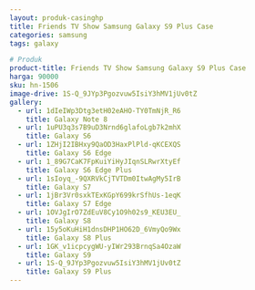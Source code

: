 ```yaml
---
layout: produk-casinghp
title: Friends TV Show Samsung Galaxy S9 Plus Case
categories: samsung
tags: galaxy

# Produk
product-title: Friends TV Show Samsung Galaxy S9 Plus Case
harga: 90000
sku: hn-1506
image-drive: 1S-Q_9JYp3Pgozvuw5IsiY3hMV1jUv0tZ
gallery:
  - url: 1dIeIWp3Dtg3etH02eAHO-TY0TmNjR_R6
    title: Galaxy Note 8
  - url: 1uPU3q3s7B9uD3Nrnd6glafoLgb7k2mhX
    title: Galaxy S6
  - url: 1ZHjI2IBHxy9QaOD3HaxPlPld-qKCEXQS
    title: Galaxy S6 Edge
  - url: 1_89G7CaK7FpKuiYiHyJIqnSLRwrXtyEf
    title: Galaxy S6 Edge Plus
  - url: 1sIoyq_-9QXRVkCjTVTDm0ItwAgMy5IrB
    title: Galaxy S7
  - url: 1jBr3Vr0sxkTExKGpY699krSfhUs-1eqK
    title: Galaxy S7 Edge
  - url: 1OVJgIrO7ZdEuV8Cy1O9h02s9_KEU3EU_
    title: Galaxy S8
  - url: 15y5oKuHiH1dnsDHP1HO62D_6VmyQo9Wx
    title: Galaxy S8 Plus
  - url: 1GK_v1icpcygWU-yIWr293BrnqSa4OzaW
    title: Galaxy S9
  - url: 1S-Q_9JYp3Pgozvuw5IsiY3hMV1jUv0tZ
    title: Galaxy S9 Plus
---
```

